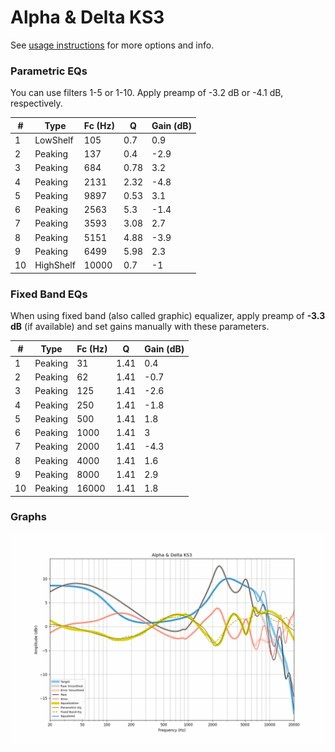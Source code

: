 # Alpha & Delta KS3
See [usage instructions](https://github.com/jaakkopasanen/AutoEq#usage) for more options and info.

### Parametric EQs
You can use filters 1-5 or 1-10. Apply preamp of -3.2 dB or -4.1 dB, respectively.

|   # | Type      |   Fc (Hz) |    Q |   Gain (dB) |
|-----|-----------|-----------|------|-------------|
|   1 | LowShelf  |       105 | 0.7  |         0.9 |
|   2 | Peaking   |       137 | 0.4  |        -2.9 |
|   3 | Peaking   |       684 | 0.78 |         3.2 |
|   4 | Peaking   |      2131 | 2.32 |        -4.8 |
|   5 | Peaking   |      9897 | 0.53 |         3.1 |
|   6 | Peaking   |      2563 | 5.3  |        -1.4 |
|   7 | Peaking   |      3593 | 3.08 |         2.7 |
|   8 | Peaking   |      5151 | 4.88 |        -3.9 |
|   9 | Peaking   |      6499 | 5.98 |         2.3 |
|  10 | HighShelf |     10000 | 0.7  |        -1   |

### Fixed Band EQs
When using fixed band (also called graphic) equalizer, apply preamp of **-3.3 dB** (if available) and set gains manually with these parameters.

|   # | Type    |   Fc (Hz) |    Q |   Gain (dB) |
|-----|---------|-----------|------|-------------|
|   1 | Peaking |        31 | 1.41 |         0.4 |
|   2 | Peaking |        62 | 1.41 |        -0.7 |
|   3 | Peaking |       125 | 1.41 |        -2.6 |
|   4 | Peaking |       250 | 1.41 |        -1.8 |
|   5 | Peaking |       500 | 1.41 |         1.8 |
|   6 | Peaking |      1000 | 1.41 |         3   |
|   7 | Peaking |      2000 | 1.41 |        -4.3 |
|   8 | Peaking |      4000 | 1.41 |         1.6 |
|   9 | Peaking |      8000 | 1.41 |         2.9 |
|  10 | Peaking |     16000 | 1.41 |         1.8 |

### Graphs
![](./Alpha%20&%20Delta%20KS3.png)
